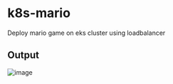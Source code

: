 # k8s-mario
Deploy mario game on eks cluster using loadbalancer
## Output
![image](https://github.com/Fir3eye/k8s-mario/assets/93431222/13e53925-3a48-4053-abfb-2e3353267f07)

